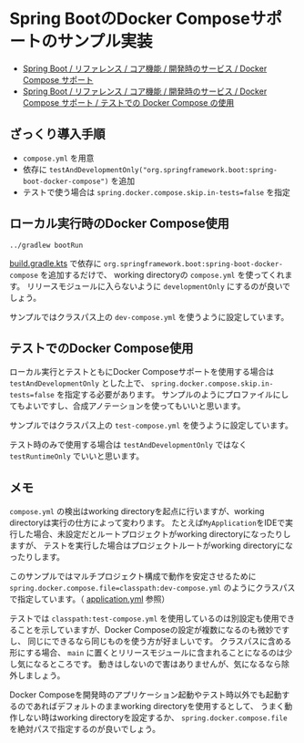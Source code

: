 # Spring BootのDocker Composeサポートのサンプル実装

- [Spring Boot / リファレンス / コア機能 / 開発時のサービス / Docker Compose サポート](https://spring.pleiades.io/spring-boot/reference/features/dev-services.html#features.dev-services.docker-compose)
- [Spring Boot / リファレンス / コア機能 / 開発時のサービス / Docker Compose サポート / テストでの Docker Compose の使用](https://spring.pleiades.io/spring-boot/reference/features/dev-services.html#features.dev-services.docker-compose.tests)

## ざっくり導入手順

- `compose.yml` を用意
- 依存に `testAndDevelopmentOnly("org.springframework.boot:spring-boot-docker-compose")` を追加
- テストで使う場合は `spring.docker.compose.skip.in-tests=false` を指定

## ローカル実行時のDocker Compose使用

```shell
../gradlew bootRun
```

[build.gradle.kts](build.gradle.kts) で依存に `org.springframework.boot:spring-boot-docker-compose` を追加するだけで、
working directoryの `compose.yml` を使ってくれます。
リリースモジュールに入らないように `developmentOnly` にするのが良いでしょう。

サンプルではクラスパス上の `dev-compose.yml` を使うように設定しています。

## テストでのDocker Compose使用

ローカル実行とテストともにDocker Composeサポートを使用する場合は `testAndDevelopmentOnly` とした上で、
`spring.docker.compose.skip.in-tests=false` を指定する必要があります。
サンプルのようにプロファイルにしてもよいですし、合成アノテーションを使ってもいいと思います。

サンプルではクラスパス上の `test-compose.yml` を使うように設定しています。

テスト時のみで使用する場合は `testAndDevelopmentOnly` ではなく `testRuntimeOnly` でいいと思います。

## メモ

`compose.yml` の検出はworking directoryを起点に行いますが、working directoryは実行の仕方によって変わります。
たとえば`MyApplication`をIDEで実行した場合、未設定だとルートプロジェクトがworking directoryになったりしますが、
テストを実行した場合はプロジェクトルートがworking directoryになったりします。

このサンプルではマルチプロジェクト構成で動作を安定させるために `spring.docker.compose.file=classpath:dev-compose.yml`
のようにクラスパスで指定しています。（ [application.yml](./src/main/resources/application.yml) 参照）

テストでは `classpath:test-compose.yml` を使用しているのは別設定も使用できることを示していますが、Docker Composeの設定が複数になるのも微妙ですし、
同じにできるなら同じものを使う方が好ましいです。
クラスパスに含める形にする場合、 `main` に置くとリリースモジュールに含まれることになるのは少し気になるところです。
動きはしないので害はありませんが、気になるなら除外しましょう。

Docker Composeを開発時のアプリケーション起動やテスト時以外でも起動するのであればデフォルトのままworking directoryを使用するとして、
うまく動作しない時はworking directoryを設定するか、 `spring.docker.compose.file` を絶対パスで指定するのが良いでしょう。
